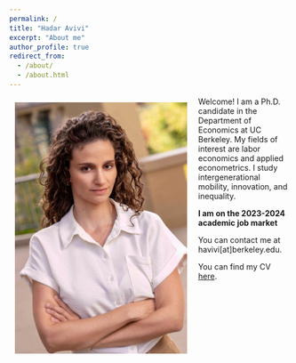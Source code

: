 ```yaml
---
permalink: /
title: "Hadar Avivi"
excerpt: "About me"
author_profile: true
redirect_from: 
  - /about/
  - /about.html
---
```



<img class="img-responsive" style="float: left; margin: 10px 20px 20px 10px;" src="/images/Hadar2.jpeg" width="310"> Welcome! I am a Ph.D. candidate in the Department of Economics at UC Berkeley. My fields of interest are labor economics and applied econometrics. I study intergenerational mobility, innovation, and inequality. 

**I am on the 2023-2024 academic job market**


 
You can contact me at havivi[at]berkeley.edu.   

You can find my CV [here](/files/CV_HA.pdf).      

  
<!--- 


Prior to coming to Berkeley, I graduated from Tel-Aviv University and worked as a research assistant at The Hebrew University, The Israeli Democracy Institute and The Research Department of Bank of Israel. 
}
-->

